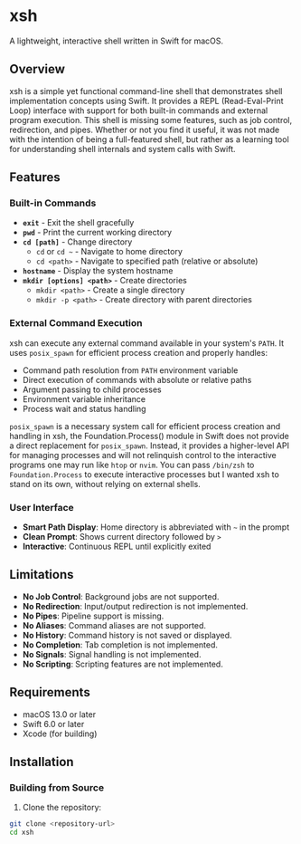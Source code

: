 # xsh

A lightweight, interactive shell written in Swift for macOS.

## Overview

xsh is a simple yet functional command-line shell that demonstrates shell implementation concepts using Swift. It provides a REPL (Read-Eval-Print Loop) interface with support for both built-in commands and external program execution. This shell is missing some features, such as job control, redirection, and pipes. Whether or not you find it useful, it was not made with the intention of being a full-featured shell, but rather as a learning tool for understanding shell internals and system calls with Swift.

## Features

### Built-in Commands

- **`exit`** - Exit the shell gracefully
- **`pwd`** - Print the current working directory
- **`cd [path]`** - Change directory
  - `cd` or `cd ~` - Navigate to home directory
  - `cd <path>` - Navigate to specified path (relative or absolute)
- **`hostname`** - Display the system hostname
- **`mkdir [options] <path>`** - Create directories
  - `mkdir <path>` - Create a single directory
  - `mkdir -p <path>` - Create directory with parent directories

### External Command Execution

xsh can execute any external command available in your system's `PATH`. It uses `posix_spawn` for efficient process creation and properly handles:
- Command path resolution from `PATH` environment variable
- Direct execution of commands with absolute or relative paths
- Argument passing to child processes
- Environment variable inheritance
- Process wait and status handling

`posix_spawn` is a necessary system call for efficient process creation and handling in xsh, the Foundation.Process() module in Swift does not provide a direct replacement for `posix_spawn`. Instead, it provides a higher-level API for managing processes and will not relinquish control to the interactive programs one may run like `htop` or `nvim`. You can pass `/bin/zsh` to `Foundation.Process` to execute interactive processes but I wanted xsh to stand on its own, without relying on external shells.

### User Interface

- **Smart Path Display**: Home directory is abbreviated with `~` in the prompt
- **Clean Prompt**: Shows current directory followed by `>`
- **Interactive**: Continuous REPL until explicitly exited

## Limitations

- **No Job Control**: Background jobs are not supported.
- **No Redirection**: Input/output redirection is not implemented.
- **No Pipes**: Pipeline support is missing.
- **No Aliases**: Command aliases are not supported.
- **No History**: Command history is not saved or displayed.
- **No Completion**: Tab completion is not implemented.
- **No Signals**: Signal handling is not implemented.
- **No Scripting**: Scripting features are not implemented.

## Requirements

- macOS 13.0 or later
- Swift 6.0 or later
- Xcode (for building)

## Installation

### Building from Source

1. Clone the repository:
```bash
git clone <repository-url>
cd xsh

